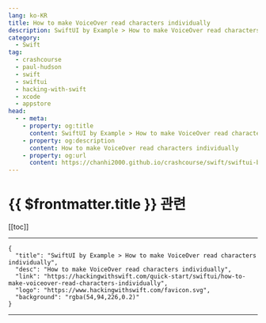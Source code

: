 ```yaml
---
lang: ko-KR
title: How to make VoiceOver read characters individually
description: SwiftUI by Example > How to make VoiceOver read characters individually
category:
  - Swift
tag: 
  - crashcourse
  - paul-hudson
  - swift
  - swiftui
  - hacking-with-swift
  - xcode
  - appstore
head:
  - - meta:
    - property: og:title
      content: SwiftUI by Example > How to make VoiceOver read characters individually
    - property: og:description
      content: How to make VoiceOver read characters individually
    - property: og:url
      content: https://chanhi2000.github.io/crashcourse/swift/swiftui-by-example/22-accessibility/how-to-make-voiceover-read-characters-individually.html
---
```


# {{ $frontmatter.title }} 관련

[[toc]]

---

```component VPCard
{
  "title": "SwiftUI by Example > How to make VoiceOver read characters individually",
  "desc": "How to make VoiceOver read characters individually",
  "link": "https://hackingwithswift.com/quick-start/swiftui/how-to-make-voiceover-read-characters-individually",
  "logo": "https://www.hackingwithswift.com/favicon.svg",
  "background": "rgba(54,94,226,0.2)"
}
```

---

<TagLinks />